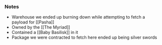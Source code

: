 ### Notes

- Warehouse we ended up burning down while attempting to fetch a payload for [[Pasha]]
- Owned by the [[The Myriad]]
- Contained a [[Baby Basilisk]] in it
- Package we were contracted to fetch here ended up being silver swords
